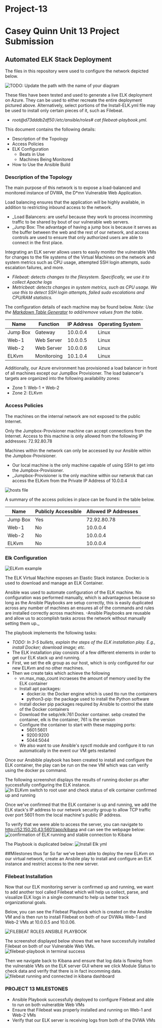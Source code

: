 # Project-13
# Casey Quinn Unit 13 Project Submission
## Automated ELK Stack Deployment

The files in this repository were used to configure the network depicted below.

![TODO: Update the path with the name of your diagram](Images/diagram_filename.png)

These files have been tested and used to generate a live ELK deployment on Azure. They can be used to either recreate the entire deployment pictured above. Alternatively, select portions of the Install-ELK.yml file may be used to install only certain pieces of it, such as Filebeat.

  - _root@d73dddb2df50:/etc/ansible/roles# cat filebeat-playbook.yml._

This document contains the following details:
- Description of the Topology
- Access Policies
- ELK Configuration
  - Beats in Use
  - Machines Being Monitored
- How to Use the Ansible Build


### Description of the Topology

The main purpose of this network is to expose a load-balanced and monitored instance of DVWA, the D*mn Vulnerable Web Application.

Load balancing ensures that the application will be highly available, in addition to restricting inbound access to the network.
- _Load Balancers: are useful because they work to process incomming traffic to be shared by bout of our vulnerable web servers.
- _Jump Box: The advantage of having a jump box is because it serves as the buffer between the web and the rest of our network, and access controls are used to ensure that only authorized users are able to connect in the first place. 

Integrating an ELK server allows users to easily monitor the vulnerable VMs for changes to the file systems of the Virtual Machines on the network and system metrics such as CPU usage, attempted SSH login attempts, sudo escalation failures, and more.
- _Filebeat: detects changes to the filesystem. Specifically, we use it to collect Apache logs_
- _Metricbeat: detects changes in system metrics, such as CPU usage. We use this to detect SSH login attempts, failed sudo escalations and CPU/RAM statistics._

The configuration details of each machine may be found below.
_Note: Use the [Markdown Table Generator](http://www.tablesgenerator.com/markdown_tables) to add/remove values from the table_.

| Name     | Function     | IP Address | Operating System |
|----------|--------------|------------|------------------|
| Jump Box | Gateway      | 10.0.0.4   | Linux            |
| Web-1    | Web Server   | 10.0.0.5   | Linux            |
| Web-2    | Web Server   | 10.0.0.6   | Linux            |
| ELKvm    | Monitoroing  | 10.1.0.4   | Linux            |

Additionally, our Azure environment has provisioned a load balancer in front of all machines except our JumpBox Provisioner. The load balancer's targets are organized into the following availability zones:
- Zone 1: Web-1 + Web-2
- Zone 2: ELKvm

### Access Policies

The machines on the internal network are not exposed to the public Internet. 

Only the Jumpbox-Provisioner machine can accept connections from the Internet. Access to this machine is only allowed from the following IP addresses: 72.92.80.78

Machines within the network can only be accessed by our Ansible within the Jumpbox-Provisioner.
- Our local machine is the only machine capable of using SSH to get into the Jumpbox-Provisioner. 
- _Jumpbox-Provisioner is the only machine within our netwrok that can access the ELKvm from the Private IP Address of 10.0.0.4

![hosts file](https://user-images.githubusercontent.com/77703892/120907178-73967400-c62d-11eb-9a64-4dc81bd608d6.PNG)


A summary of the access policies in place can be found in the table below.

| Name     | Publicly Accessible | Allowed IP Addresses |
|----------|---------------------|----------------------|
| Jump Box | Yes                 |  72.92.80.78         |
| Web-1    | No                  |  10.0.0.4            |
| Web-2    | No                  |  10.0.0.4            |
| ELKvm    | No                  |  10.0.0.4            |

### Elk Configuration
![ELKvm example](https://user-images.githubusercontent.com/77703892/120906884-1ef1f980-c62b-11eb-835f-aa3673ccb711.PNG)

The ELK Virtual Machine exposes an Elastic Stack instance. Docker.io is used to download and manage an ELK Container. 

Ansible was used to automate configuration of the ELK machine. No configuration was performed manually, which is advantageous because so long as the Ansible Playbooks are setup correctly, this is easily duplicated across any number of machines an ensures all of the commands and rules are installed correctly across machines. 
-Ansible Playbooks are reusable and allow us to accomplish tasks across the network without manually setting them up._

The playbook implements the following tasks:
- _TODO: In 3-5 bullets, explain the steps of the ELK installation play. E.g., install Docker; download image; etc._
- The ELK installation play consists of a few different elements in order to get our ELK stack up and running. 
- First, we set the elk group as our host, which is only configured for our new ELKvm and no other machines.
- Then we create taks which achieve the following
    - vn.max_map_count incraeses the amount of memory used by the ELK container
    - Install apt packages:
        - docker.io: the Docker engine which is used tto run the containers
        - python3-pip: the package used to install the Python software
    - Install docker pip packages required by Ansible to control the state of the Docker containers
    - Download the sebp/elk:761 Docker container. sebp created the container, elk is the container, 761 is the version
    - Configure the container to start with these mapping ports:
        - 5601:5601
        - 9200:9200
        - 5044:5044
    - We also want to use Ansible's sysctl module and configure it to run automatically in the event our VM gets restarted

Once our Ansbible playbook has been created to install and configure the ELK container, the play can be run on the new VM which was can verify using the docker ps command.  

The following screenshot displays the results of running docker ps after successfully configuring the ELK instance.
![In ELKvm switch to root user and check status of elk container confirmed up and running](https://user-images.githubusercontent.com/77703892/120907061-8492b580-c62c-11eb-866b-d43099a085e7.PNG)

Once we've confirmed that the ELK container is up and running, we add the ELK stack's IP address to our network security group to allow TCP traffic over port 5601 from the local machine's public IP address. 

To verify that we were able to access the server, you can navigate to http://52.150.20.43:5601/app/kibana and can see the webpage below:
![confirmation of ELK running and stable connection to Kibana](https://user-images.githubusercontent.com/77703892/120907043-501ef980-c62c-11eb-938d-7096d5287878.PNG)

The Playbook is duplicated below:
![Install Elk yml](https://user-images.githubusercontent.com/77703892/120906926-6a0c0c80-c62b-11eb-9eed-cb0bf6f123fc.PNG)

##Milestones thus far
So far we've been able to deploy the new ELKvm on our virtual network, create an Ansbile play to install and configure an ELK instance and restrict access to the new server.

### Filebeat Installation
Now that our ELK monitoring server is confirmed up and running, we want to add another tool called Filebeat which will help us collect, parse, and visualize ELK logs in a single command to help us better track organizational goals. 

Below, you can see the Filebeat Playbook which is created on the Ansible VM and is then run to install Filebeat on both of our DVWAs Web-1 and Web-2 VMs at 10.0.0.5 and 10.0.06. 

![FILEBEAT ROLES ANSIBLE PLAYBOOK](https://user-images.githubusercontent.com/77703892/120907229-d7b93800-c62d-11eb-8082-e9094de10c77.PNG)

The screenshot displayed below shows that we have successfully installed Filebeat on both of our Vulnerable Web VMs. 
![filebeat-playbook in terminal success](https://user-images.githubusercontent.com/77703892/120907230-d7b93800-c62d-11eb-91e9-5f0ab2be98ee.PNG)

Then we navigate back to Kibana and ensure that log data is flowing from the vulnerable VMs on the ELK server GUI where we click Module Status to check data and verify that there is in fact incomming data.
![filebeat running and connected in kibana dashboard](https://user-images.githubusercontent.com/77703892/120907357-ad1baf00-c62e-11eb-83e7-db0afffd2f94.PNG)


### PROJECT 13 MILESTONES
- Ansible Playbook successfully deployed to configure Filebeat and able to run on both vulneratble Web VMs
- Ensure that Filebeat was properly installed and running on Web-1 and Web-2 VMs
- Verify that our ELK server is receiving logs from both of the DVWA VMs


